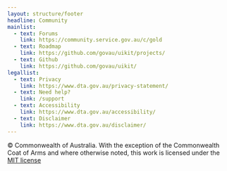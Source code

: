 ```yaml
---
layout: structure/footer
headline: Community
mainlist:
  - text: Forums
    link: https://community.service.gov.au/c/gold
  - text: Roadmap
    link: https://github.com/govau/uikit/projects/
  - text: Github
    link: https://github.com/govau/uikit/
legallist:
  - text: Privacy
    link: https://www.dta.gov.au/privacy-statement/
  - text: Need help?
    link: /support
  - text: Accessibility
    link: https://www.dta.gov.au/accessibility/
  - text: Disclaimer
    link: https://www.dta.gov.au/disclaimer/
---
```


© Commonwealth of Australia. With the exception of the Commonwealth Coat of Arms and where otherwise noted, this work is licensed under the [MIT license](https://github.com/govau/uikit/blob/master/LICENSE)
